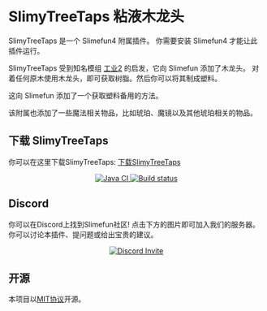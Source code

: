 # SlimyTreeTaps 粘液木龙头

SlimyTreeTaps 是一个 Slimefun4 附属插件。
你需要安装 Slimefun4 才能让此插件运行。

SlimyTreeTaps 受到知名模组 [工业2](https://www.curseforge.com/minecraft/mc-mods/industrial-craft) 的启发，它向 Slimefun 添加了木龙头。
对着任何原木使用木龙头，即可获取树脂。然后你可以将其制成塑料。

这向 Slimefun 添加了一个获取塑料备用的方法。

该附属也添加了一些魔法相关物品，比如琥珀、魔镜以及其他琥珀相关的物品。

## 下载 SlimyTreeTaps

你可以在这里下载SlimyTreeTaps: [下载SlimyTreeTaps](https://builds.guizhanss.net/ybw0014/SlimyTreeTaps-CN/master)

<p align="center">
  <a href="https://github.com/ybw0014/SlimyTreeTaps-CN/actions/workflows/maven.yml">
    <img src="https://github.com/ybw0014/SlimyTreeTaps-CN/actions/workflows/maven.yml/badge.svg" alt="Java CI"/>
  </a>

  <a href="https://builds.guizhanss.net/ybw0014/SlimyTreeTaps-CN/master">
    <img src="https://builds.guizhanss.net/f/ybw0014/SlimyTreeTaps-CN/master/badge.svg" alt="Build status"/>
  </a>
</p>

## Discord

你可以在Discord上找到Slimefun社区!
点击下方的图片即可加入我们的服务器。你可以讨论本插件、提问题或给出宝贵的建议。

<p align="center">
  <a href="https://discord.gg/fsD4Bkh">
    <img src="https://img.shields.io/discord/565557184348422174?color=7289DA&label=Discord&style=for-the-badge" alt="Discord Invite"/>
  </a>
</p>

## 开源
本项目以[MIT协议](/LICENSE)开源。